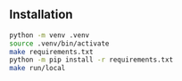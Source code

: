 ## Installation

```bash
python -m venv .venv
source .venv/bin/activate
make requirements.txt
python -m pip install -r requirements.txt
make run/local
```